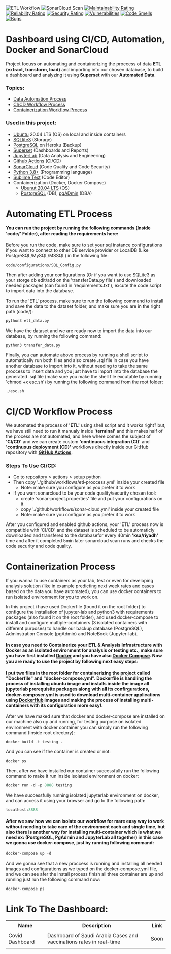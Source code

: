 ![ETL Workflow](https://github.com/pinocchioVirus/data-analysis-workflow/actions/workflows/etl-proccess.yml/badge.svg)
![SonarCloud Scan](https://github.com/pinocchioVirus/data-analysis-workflow/actions/workflows/sonar-cloud.yml/badge.svg)
[![Maintainability Rating](https://sonarcloud.io/api/project_badges/measure?project=pinocchioVirus_sideProject&metric=sqale_rating)](https://sonarcloud.io/dashboard?id=pinocchioVirus_sideProject)
[![Reliability Rating](https://sonarcloud.io/api/project_badges/measure?project=pinocchioVirus_sideProject&metric=reliability_rating)](https://sonarcloud.io/dashboard?id=pinocchioVirus_sideProject)
[![Security Rating](https://sonarcloud.io/api/project_badges/measure?project=pinocchioVirus_sideProject&metric=security_rating)](https://sonarcloud.io/dashboard?id=pinocchioVirus_sideProject)
[![Vulnerabilities](https://sonarcloud.io/api/project_badges/measure?project=pinocchioVirus_sideProject&metric=vulnerabilities)](https://sonarcloud.io/dashboard?id=pinocchioVirus_sideProject)
[![Code Smells](https://sonarcloud.io/api/project_badges/measure?project=pinocchioVirus_sideProject&metric=code_smells)](https://sonarcloud.io/dashboard?id=pinocchioVirus_sideProject)
[![Bugs](https://sonarcloud.io/api/project_badges/measure?project=pinocchioVirus_sideProject&metric=bugs)](https://sonarcloud.io/dashboard?id=pinocchioVirus_sideProject)

# Dashboard using CI/CD, Automation, Docker and SonarCloud
Project focuss on automating and containerizing the proccess of data <b>ETL (extract, transform, load)</b> and importing into our chosen database, to build a dashboard and analyzing it using <b>Superset</b> with our <b>Automated Data</b>.

### Topics:
- <a href="#automating-etl-process">Data Automation Process</a>
- <a href="#cicd-workflow-process">CI/CD Workflow Process</a>
- <a href="#containerization-process">Containerization Workflow Process</a>

### Used in this project:
- <a href="https://ubuntu.com/">Ubuntu</a> 20.04 LTS (OS) on local and inside containers
- <a href="https://sqlite.org/index.html">SQLlite3</a> (Storage)
- <a href="https://www.postgresql.org/">PostgreSQL</a> on Heroku (Backup)
- <a href="https://superset.apache.org/">Superset</a> (Dashboards and Reports)
- <a href="https://pypi.org/project/jupyterlab/">JupyterLab</a> (Data Analysis and Engineering)
- <a href="https://github.com/features/actions">Github Actions</a> (CI/CD)
- <a href="https://sonarcloud.io/">SonarCloud</a> (Code Quality and Code Security) 
- <a href="https://www.python.org/downloads/">Python 3.8+</a> (Programming language)
- <a href="https://www.sublimetext.com/">Sublime Text</a> (Code Editor) 
- Containerization (Docker, Docker Compose)
   - <a href="https://hub.docker.com/_/ubuntu">Ubunut 20.04 LTS</a> (OS)
   - <a href="https://hub.docker.com/_/postgres">PostgreSQL</a> (DB), <a href="https://hub.docker.com/r/dpage/pgadmin4">pgADmin</a> (DBA)

# Automating ETL Process
#### You can run the project by running the following commands (Inside 'code/' Folder), after reading the requirements here:
Before you run the code, make sure to set your sql instance configurations if you want to connect to other DB service provider or LocalDB (Like PostgreSQL/MySQL/MSSQL) in the following file:
```python
code/configurations/SQL_Config.py
``` 
Then after adding your configurations (Or if you want to use SQLite3 as your storge db edit/add on the 'transferData.py file') and downloaded needed packages (can found in 'requirements.txt'), excute the code script to import data into the database.

To run the 'ETL' process, make sure to run the following command to install and save the data to the dataset folder, and make sure you are in the right path (code/):
```python
python3 etl_data.py
```

We have the dataset and we are ready now to import the data into our database, by running the following command:
```python
python3 transfer_data.py
```

Finally, you can automate above process by running a shell script to automatically run both files and also create .sql file in case you have another database to import into it, without needing to take the same proccess to insert data and you just have to import into the database the generated .sql file (make sure you make the shell file excutable by running: 'chmod +x esc.sh') by running the following command from the root folder:
```python
./esc.sh
```

# CI/CD Workflow Process
We automated the process of <b>'ETL'</b> using shell script and it works right? but, we have still need to run it manualy inside <b>'terminal'</b> and this makes half of the process are not automated, and here where comes the subject of <b>'CI/CD'</b> and we can create custom <b>'continuous integration (CI)'</b> and <b>'continuous deployment (CD)'</b> workflows directly inside our GitHub repository with <a href="https://github.com/features/actions"><b>GitHub Actions</b></a>.

### Steps To Use CI/CD:
- Go to repository > actions > setup python
- Then copy './github/workflows/etl-proccess.yml' inside your created file
   - Note: make sure you configure as you prefer it to work 
- If you want sonarcloud to be your code quality/security chosen tool:
   - create 'sonar-project.properties' file and put your configurations on it
   - copy './github/workflows/sonar-cloud.yml' inside your created file
   - Note: make sure you configure as you prefer it to work
 
After you configured and enabled github actions, your 'ETL' process now is compatible with 'CI/CD' and the dataset is scheduled to be automaticly downloaded and transfered to the databasefor every 40min <b>'ksa/riyadh'</b> time and after it completed 5min later sonarcloud scan runs and checks the code security and code quality.

# Containerization Process
If you wanna to use containers as your lab, test or even for developing analysis solution (like in example predicting next week rates and cases based on the data you have automated), you can use docker containers to run isolated environment for you to work on.

In this project i have used Dockerfile (found it on the root folder) to configure the installation of jupyter-lab and python3 with requirements packages (also found it on the root folder), and used docker-compose to install and configure multiple-containers (3 isolated containers with different purposes) to handle our backup database (PostgreSQL), Adminstration Console (pgAdmin) and NoteBook (Jupyter-lab).

#### In case you need to Containerize your ETL & Analysis Infrastructure with Docker as an isolated environment for analysis or testing etc., make sure you have first installed <a href="https://docs.docker.com/get-docker/"><b>Docker</b></a> and you have also <a href="https://docs.docker.com/compose/install/"><b>Docker Compose</b></a>. Now you are ready to use the project by following next easy steps:

#### I put two files in the root folder for containerizing the project called "Dockerfile" and  "docker-compose.yml". <b>Dockerfile</b> is handling the process of installing ubuntu image and installs inside the image all jupyterlab prerequisite packages along with all its confirgurations, <b>docker-composer.yml</b> is used to download multi-container applications using <a href="https://hub.docker.com/">DockerHub</a> images and making the process of installing multi-containers with its configuration more easy!.

After we have maked sure that docker and docker-compose are installed on our machine also up and running, for testing purpose on isolated environment with docker container you can simply run the following command (Inside root directory):
```python
docker build -t testing .
```
And you can see if the container is created or not:
```python
docker ps
```
Then, after we have installed our container successfully run the following command to make it run inside isolated environment on docker:
```python
docker run -d -p 8888 testing
```
We have successfully running isolated jupyterlab environment on docker, and can access it using your browser and go to the following path:
```python
localhost:8888
```

#### After we saw how we can isolate our workflow for mare easy way to work without needing to take care of the environment each and single time, but also there is another way for installing multi-container which is what we need ex: (PostgreSQL, PgAdmin and JupyterLab all together) in this case we gonna use <b>docker-compose</b>, just by running following command:
```python
docker-compose up -d
```
And we gonna see that a new proccess is running and installing all needed images and configurations as we typed on the docker-compose.yml file, and we can see afer the install process finish all three container are up and running just run the following command now:
```python
docker-compose ps
```

# Link To The Dashboard:
<table class="tg">
  <tr>
    <th class="tg-yw4l"><b>Name</b></th>
    <th class="tg-yw4l"><b>Description</b></th>
    <th class="tg-yw4l"><b>Link</b></th>
  </tr>
  <!-- Dashboard Links -->
  <tr>
    <td class="tg-yw4l">Covid Dashboard</td>
    <td class="tg-yw4l">Dashboard of Saudi Arabia Cases and vaccinations rates in real-time</td>
    <td class="tg-yw4l"><a href="#">
      <p>Soon</p>
    </a></td>
  </tr>
</table>
